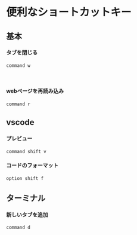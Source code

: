 # 便利なショートカットキー

## 基本
#### タブを閉じる
```
command w
```
<br>

#### webページを再読み込み  
```
command r
```

## vscode
#### プレビュー
```
command shift v
```
#### コードのフォーマット
```
option shift f
```

## ターミナル
#### 新しいタブを追加
```
command d
```